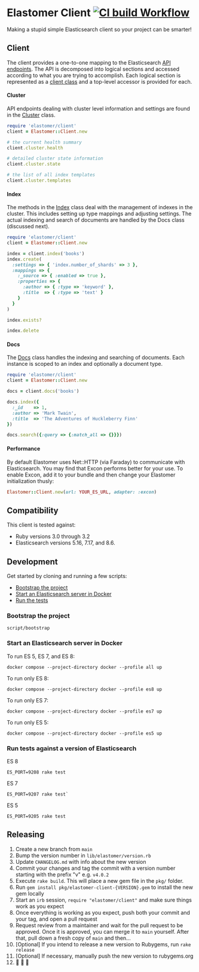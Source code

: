 # Elastomer Client [![CI build Workflow](https://github.com/github/elastomer-client/actions/workflows/main.yml/badge.svg)](https://github.com/github/elastomer-client/actions/workflows/main.yml)

Making a stupid simple Elasticsearch client so your project can be smarter!

## Client

The client provides a one-to-one mapping to the Elasticsearch [API
endpoints](https://www.elastic.co/guide/en/elasticsearch/reference/current/index.html).
The API is decomposed into logical sections and accessed according to what you
are trying to accomplish. Each logical section is represented as a [client
class](lib/elastomer/client) and a top-level accessor is provided for each.

#### Cluster

API endpoints dealing with cluster level information and settings are found in
the [Cluster](lib/elastomer/client/cluster.rb) class.

```ruby
require 'elastomer/client'
client = Elastomer::Client.new

# the current health summary
client.cluster.health

# detailed cluster state information
client.cluster.state

# the list of all index templates
client.cluster.templates
```

#### Index

The methods in the [Index](lib/elastomer/client/index.rb) class deal with the
management of indexes in the cluster. This includes setting up type mappings
and adjusting settings. The actual indexing and search of documents are
handled by the Docs class (discussed next).

```ruby
require 'elastomer/client'
client = Elastomer::Client.new

index = client.index('books')
index.create(
  :settings => { 'index.number_of_shards' => 3 },
  :mappings => {
    :_source => { :enabled => true },
    :properties => {
      :author => { :type => 'keyword' },
      :title  => { :type => 'text' }
    }
  }
)

index.exists?

index.delete
```

#### Docs

The [Docs](lib/elastomer/client/docs.rb) class handles the indexing and
searching of documents. Each instance is scoped to an index and optionally a
document type.

```ruby
require 'elastomer/client'
client = Elastomer::Client.new

docs = client.docs('books')

docs.index({
  :_id    => 1,
  :author => 'Mark Twain',
  :title  => 'The Adventures of Huckleberry Finn'
})

docs.search({:query => {:match_all => {}}})
```

#### Performance

By default Elastomer uses Net::HTTP (via Faraday) to communicate with
Elasticsearch. You may find that Excon performs better for your use. To enable
Excon, add it to your bundle and then change your Elastomer initialization
thusly:

```ruby
Elastomer::Client.new(url: YOUR_ES_URL, adapter: :excon)
```

## Compatibility

This client is tested against:

- Ruby versions 3.0 through 3.2
- Elasticsearch versions 5.16, 7.17, and 8.6.

## Development

Get started by cloning and running a few scripts:

- [Bootstrap the project](#bootstrap-the-project)
- [Start an Elasticsearch server in Docker](#start-an-elasticsearch-server-in-docker)
- [Run the tests](#run-tests-against-a-version-of-elasticsearch)

### Bootstrap the project

```
script/bootstrap
```

### Start an Elasticsearch server in Docker

To run ES 5, ES 7, and ES 8:
```
docker compose --project-directory docker --profile all up
```

To run only ES 8:
```
docker compose --project-directory docker --profile es8 up
```

To run only ES 7:
```
docker compose --project-directory docker --profile es7 up
```

To run only ES 5:
```
docker compose --project-directory docker --profile es5 up
```

### Run tests against a version of Elasticsearch

ES 8
```
ES_PORT=9208 rake test
```

ES 7
```
ES_PORT=9207 rake test`
```

ES 5
```
ES_PORT=9205 rake test
```

## Releasing

1. Create a new branch from `main`
1. Bump the version number in `lib/elastomer/version.rb`
1. Update `CHANGELOG.md` with info about the new version
1. Commit your changes and tag the commit with a version number starting with the prefix "v" e.g. `v4.0.2`
1. Execute `rake build`. This will place a new gem file in the `pkg/` folder.
1. Run `gem install pkg/elastomer-client-{VERSION}.gem` to install the new gem locally
1. Start an `irb` session, `require "elastomer/client"` and make sure things work as you expect
1. Once everything is working as you expect, push both your commit and your tag, and open a pull request
1. Request review from a maintainer and wait for the pull request to be approved. Once it is approved, you can merge it to `main` yourself. After that, pull down a fresh copy of `main` and then...
1. [Optional] If you intend to release a new version to Rubygems, run `rake release`
1. [Optional] If necessary, manually push the new version to rubygems.org
1. 🕺 💃 🎉
